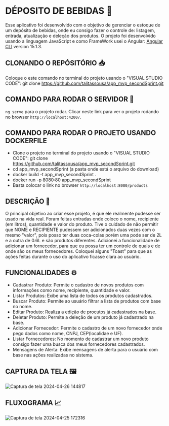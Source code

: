 # DÉPOSITO DE BEBIDAS 🍺
Esse aplicativo foi desenvolvido com o objetivo de gerenciar o estoque de um depósito de bebidas, onde eu consigo fazer o controle de: listagem, entrada, atualização e deleção dos produtos. O projeto foi desenvolvido usando a linguagem JavaScript e como FrameWork usei o Angular: [Angular CLI](https://github.com/angular/angular-cli) version 15.1.3.

## CLONANDO O REPÓSITÓRIO 📥 
Coloque o este comando no terminal do projeto usando o "VISUAL STUDIO CODE": git clone https://github.com/talitassousa/app_mvp_secondSprint.git

## COMANDO PARA RODAR O SERVIDOR 📜
`ng serve` para o projeto rodar. Clicar neste link para ver o projeto rodando no browser `http://localhost:4200/`.

## COMANDO PARA RODAR O PROJETO USANDO DOCKERFILE
- Clone o projeto no terminal do projeto usando o "VISUAL STUDIO CODE": git clone https://github.com/talitassousa/app_mvp_secondSprint.git
- cd app_mvp_secondSprint (a pasta onde está o arquivo do download)
- docker build -t app_mvp_secondSprint .
- docker run -p 8080:80 app_mvp_secondSprint
- Basta colocar o link no browser `http://localhost:8080/products`

## DESCRIÇÃO 📜
O principal objetivo ao criar esse projeto, é que ele realmente pudesse ser usado na vida real. Foram feitas entradas onde coloco o nome, recipiente (em litros), quantidade e valor do produto. Tive o cuidado de não permitir que NOME e RECIPIENTE pudessem ser adicionados duas vezes com o mesmo "valor", pois posso ter duas coca-colas porém uma pode ser de 2L e a outra de 0.6L e são produtos diferentes. Adicionei a funcionalidade de adicionar um fornecedor, para que eu possa ter um controle de quais e de onde são os meus fornecedores. Coloquei alguns "Toast" para que as ações feitas durante o uso do aplicativo ficasse clara ao usuário.

## FUNCIONALIDADES ⚙️
- Cadastrar Produto: Permite o cadastro de novos produtos com informações como nome, recipiente, quantidade e valor.
- Listar Produtos: Exibe uma lista de todos os produtos cadastrados.
- Buscar Produto: Permite ao usuário filtrar a lista de produtos com base no nome.
- Editar Produto: Realiza a edição de procutos já cadastrados na base.
- Deletar Produto: Permite a deleção de um produto já cadastrado na base.
- Adicionar Fornecedor: Permite o cadastro de um novo fornecedor onde pego dados como nome, CNPJ, CEP(localidae e UF).
- Listar Fornecedores: No momento de cadastrar um novo produto consigo fazer uma busca dos meus fornecedores cadastrados.
- Mensagens de Alerta: Exibe mensagens de alerta para o usuário com base nas ações realizadas no sistema.

## CAPTURA DA TELA 🖼️
![Captura de tela 2024-04-26 144817](https://github.com/talitassousa/app_mvp_secondSprint/assets/86735363/34b524cd-c8fa-4dd5-89bf-0da10c96310d)

## FLUXOGRAMA 📈 
![Captura de tela 2024-04-25 172316](https://github.com/talitassousa/app_mvp_secondSprint/assets/86735363/bcb39b67-9dd5-4558-a44f-ecbe305315fb)

